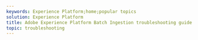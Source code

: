 ```yaml
---
keywords: Experience Platform;home;popular topics
solution: Experience Platform
title: Adobe Experience Platform Batch Ingestion troubleshooting guide
topic: troubleshooting
---
```

